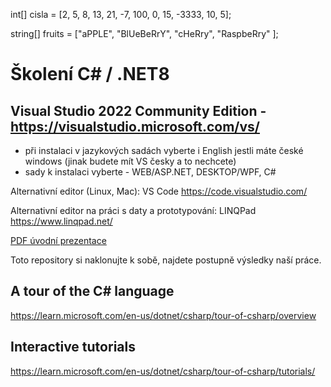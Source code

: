 int[] cisla = [2, 5, 8, 13, 21, -7, 100, 0, 15, -3333, 10, 5];


string[] fruits = ["aPPLE", "BlUeBeRrY", "cHeRry", "RaspbeRry" ];

# Školení C# / .NET8

## Visual Studio 2022 Community Edition - https://visualstudio.microsoft.com/vs/
* při instalaci v jazykových sadách vyberte i English jestli máte české windows (jinak budete mít VS česky a to nechcete)
* sady k instalaci vyberte - WEB/ASP.NET, DESKTOP/WPF, C#

Alternativní editor (Linux, Mac): VS Code https://code.visualstudio.com/

Alternativní editor na práci s daty a prototypování: LINQPad https://www.linqpad.net/

[PDF úvodní prezentace](/netsharp.pdf)

Toto repository si naklonujte k sobě, najdete postupně výsledky naší práce.

## A tour of the C# language
https://learn.microsoft.com/en-us/dotnet/csharp/tour-of-csharp/overview

## Interactive tutorials
https://learn.microsoft.com/en-us/dotnet/csharp/tour-of-csharp/tutorials/

